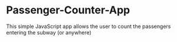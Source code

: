 # Passenger-Counter-App
This simple JavaScript app allows the user to count the passengers entering the subway (or anywhere)
